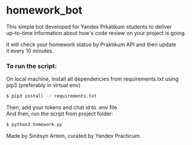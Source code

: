 # homework_bot
This simple bot developed for Yandex Prkatikum students to deliver  
up-to-time information about how's code review on your project is going.  
  
It will check your homework status by Praktikum API and then update   
it every 10 minutes.  

### To run the script:  
On local machine, install all dependencies from requirements.txt using  
pip3 (preferably in virtual env)
```bash
$ pip3 install -r requirements.txt
```
Then, add your tokens and chat id to .env file.  
And then, run the script from project folder:
```bash
$ python3 homework.py
```

Made by Sinitsyn Artem, curated by Yandex Practicum.
